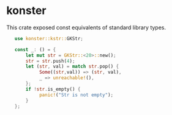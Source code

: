 # konster

This crate exposed const equivalents of standard library types.

```rust
   use konster::kstr::GKStr;

   const _: () = {
       let mut str = GKStr::<20>::new();
       str = str.push(4);
       let (str, val) = match str.pop() {
            Some((str,val)) => (str, val),
            _ => unreachable!(),
       };
       if !str.is_empty() {
            panic!("Str is not empty");
       }
   };
```
